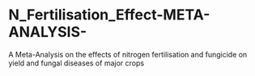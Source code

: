 # N_Fertilisation_Effect-META-ANALYSIS-
A Meta-Analysis on the effects of nitrogen fertilisation and fungicide on yield and fungal diseases of major crops
